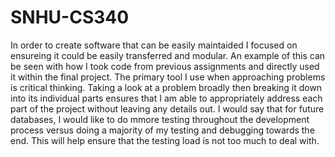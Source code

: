 # SNHU-CS340
In order to create software that can be easily maintaided I focused on ensureing it could be easily transferred and modular. An example of this can be seen with how I took code from previous assignments and directly used it within the final project. The primary tool I use when approaching problems is critical thinking. Taking a look at a problem broadly then breaking it down into its individual parts ensures that I am able to appropriately address each part of the project without leaving any details out. I would say that for future databases, I would like to do mmore testing throughout the development process versus doing a majority of my testing and debugging towards the end. This will help ensure that the testing load is not too much to deal with. 
